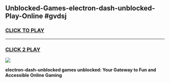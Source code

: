 
## Unblocked-Games-electron-dash-unblocked-Play-Online #gvdsj
<h3>
<a href="https://news.freeplayer.one?title=electron-dash-unblocked&ref=3">CLICK TO PLAY</a></h3>
<hr>

<h3>
<a href="https://news.freeplayer.one?title=electron-dash-unblocked&ref=3">CLICK 2 PLAY</a>
  
</h3>

<a href="https://news.freeplayer.one?title=electron-dash-unblocked&ref=3"><img src="https://clearcache.store/games.png"></a>


**electron-dash-unblocked games unblocked: Your Gateway to Fun and Accessible Online Gaming**
